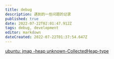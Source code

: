 ```yaml
---
title: debug
description: 遇到的一些问题的记录
published: true
date: 2022-07-22T02:01:47.912Z
tags: debug, development
editor: markdown
dateCreated: 2022-07-22T01:37:54.647Z
---
```


[ubuntu: jmap -heap unknown-CollectedHeap-type](/development/debug/ubuntu-unknown-CollectedHeap-type)
